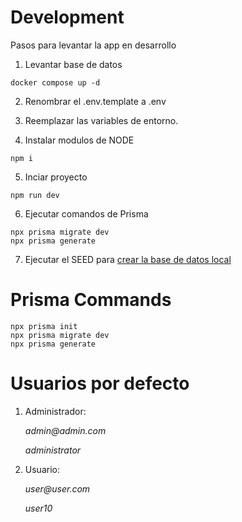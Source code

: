 # Development

Pasos para levantar la app en desarrollo

1. Levantar base de datos

```
docker compose up -d
```

2. Renombrar el .env.template a .env

3. Reemplazar las variables de entorno.

4. Instalar modulos de NODE

```
npm i
```

5. Inciar proyecto

```
npm run dev
```

6. Ejecutar comandos de Prisma

```
npx prisma migrate dev
npx prisma generate
```

7. Ejecutar el SEED para [crear la base de datos local](http://localhost:3000/api/seed)

# Prisma Commands

```
npx prisma init
npx prisma migrate dev
npx prisma generate
```

# Usuarios por defecto

1. Administrador:

   _admin@admin.com_

   _administrator_

2. Usuario:

   _user@user.com_

   _user10_

